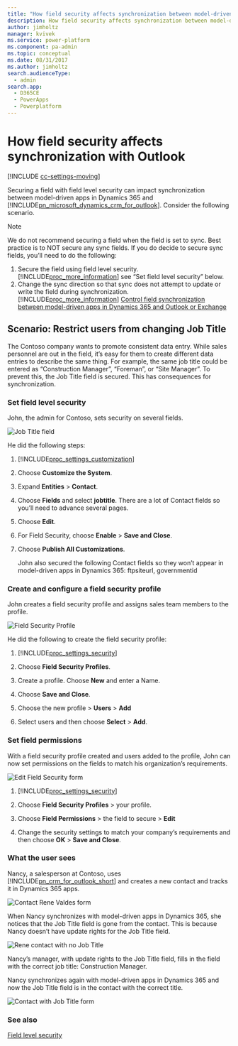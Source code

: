 ```yaml
---
title: "How field security affects synchronization between model-driven apps in Dynamics 365 and Outlook  | MicrosoftDocs"
description: How field security affects synchronization between model-driven apps in Dynamics 365 and Outlook 
author: jimholtz
manager: kvivek
ms.service: power-platform
ms.component: pa-admin
ms.topic: conceptual
ms.date: 08/31/2017
ms.author: jimholtz
search.audienceType: 
  - admin
search.app: 
  - D365CE
  - PowerApps
  - Powerplatform
---
```

# How field security affects synchronization with Outlook

[!INCLUDE [cc-settings-moving](../includes/cc-settings-moving.md)] 

Securing a field with field level security can impact synchronization between model-driven apps in Dynamics 365 and [!INCLUDE[pn_microsoft_dynamics_crm_for_outlook](../includes/pn-microsoft-dynamics-crm-for-outlook.md)]. Consider the following scenario.  
  
> [!NOTE]
>  We do not recommend securing a field when the field is set to sync. Best practice is to NOT secure any sync fields. If you do decide to secure sync fields, you’ll need to do the following:  
> 
> 1. Secure the field using field level security. [!INCLUDE[proc_more_information](../includes/proc-more-information.md)] see “Set field level security” below.  
> 2. Change the sync direction so that sync does not attempt to update or write the field during synchronization. [!INCLUDE[proc_more_information](../includes/proc-more-information.md)] [Control field synchronization between model-driven apps in Dynamics 365 and Outlook or Exchange](control-field-synchronization-outlook.md)  
  
## Scenario: Restrict users from changing Job Title  
 The Contoso company wants to promote consistent data entry. While sales personnel are out in the field, it’s easy for them to create different data entries to describe the same thing. For example, the same job title could be entered as “Construction Manager”, “Foreman”, or “Site Manager”. To prevent this, the Job Title field is secured. This has consequences for synchronization.  
  
### Set field level security  
 John, the admin for Contoso, sets security on several fields.  
  
 ![Job Title field](../admin/media/job-title-field.png "Job Title field")  
  
 He did the following steps:  
  
1. [!INCLUDE[proc_settings_customization](../includes/proc-settings-customization.md)]  
  
2. Choose **Customize the System**.  
  
3. Expand **Entities** > **Contact**.  
  
4. Choose **Fields** and select **jobtitle**. There are a lot of Contact fields so you’ll need to advance several pages.  
  
5. Choose **Edit**.  
  
6. For Field Security, choose **Enable** > **Save and Close**.  
  
7. Choose **Publish All Customizations**.  
  
   John also secured the following Contact fields so they won’t appear in model-driven apps in Dynamics 365: ftpsiteurl, governmentid  
  
### Create and configure a field security profile  
 John creates a field security profile and assigns sales team members to the profile.  
  
 ![Field Security Profile](../admin/media/field-security-profile.png "Field Security Profile")  
  
 He did the following to create the field security profile:  
  
1. [!INCLUDE[proc_settings_security](../includes/proc-settings-security.md)]  
  
2. Choose **Field Security Profiles**.  
  
3. Create a profile. Choose **New** and enter a Name.  
  
4. Choose **Save and Close**.  
  
5. Choose the new profile > **Users** > **Add**  
  
6. Select users and then choose **Select** > **Add**.  
  
### Set field permissions  
 With a field security profile created and users added to the profile, John can now set permissions on the fields to match his organization’s requirements.  
  
 ![Edit Field Security form](../admin/media/edit-field-security.png "Edit Field Security form")  
  
1. [!INCLUDE[proc_settings_security](../includes/proc-settings-security.md)]  
  
2. Choose **Field Security Profiles** > your profile.  
  
3. Choose **Field Permissions** > the field to secure > **Edit**  
  
4. Change the security settings to match your company’s requirements and then choose **OK** > **Save and Close**.  
  
### What the user sees  
 Nancy, a salesperson at Contoso, uses [!INCLUDE[pn_crm_for_outlook_short](../includes/pn-crm-for-outlook-short.md)] and creates a new contact and tracks it in Dynamics 365 apps.  
  
 ![Contact Rene Valdes form](../admin/media/contact-form-example.png "Contact Rene Valdes form")  
  
 When Nancy synchronizes with model-driven apps in Dynamics 365, she notices that the Job Title field is gone from the contact. This is because Nancy doesn’t have update rights for the Job Title field.  
  
 ![Rene contact with no Job Title](../admin/media/contact-no-job-title.png "Rene contact with no Job Title")  
  
 Nancy’s manager, with update rights to the Job Title field, fills in the field with the correct job title: Construction Manager.  
  
 Nancy synchronizes again with model-driven apps in Dynamics 365 and now the Job Title field is in the contact with the correct title.  
  
 ![Contact with Job Title form](../admin/media/contact-job-title.png "Contact with Job Title form")  
  
### See also  
 [Field level security](../admin/field-level-security.md)
